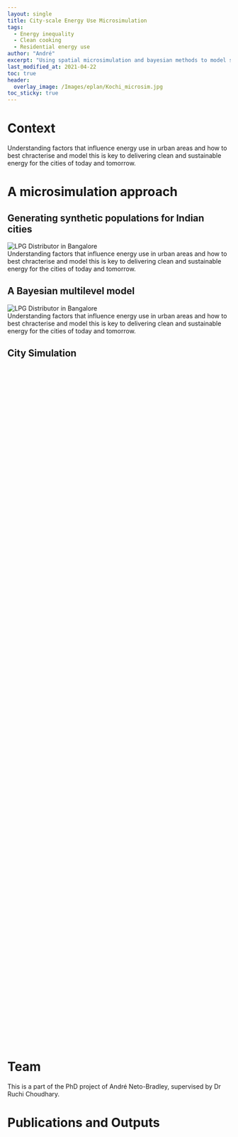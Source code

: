```yaml
---
layout: single
title: City-scale Energy Use Microsimulation
tags:
  - Energy inequality
  - Clean cooking
  - Residential energy use
author: "André"
excerpt: "Using spatial microsimulation and bayesian methods to model socio-cultural and spatial heterogeneity in residential clean energy transition in Indian cities"
last_modified_at: 2021-04-22
toc: true
header:
  overlay_image: /Images/eplan/Kochi_microsim.jpg
toc_sticky: true
---
```

<head>
  
<script src="//d3js.org/d3.v4.min.js"></script>
<script src="//d3js.org/d3-tile.v0.0.min.js"></script>
<style>
  svg,
#tiles {
  position: sticky;
  width: 760px;
  height: 760px;
  overflow: hidden;
}
.parallax {
  /* The image used */
  background-image: url("/home/Images/eplan/Kochi_Model_1.png");

  /* Set a specific height */
  height: 100vh;
  width: 100%;
  
  /* Create the parallax scrolling effect */
  background-attachment: fixed;
  background-position: center;
  background-repeat: no-repeat;
  background-size: 768px auto;
}
.parallax2 {
  /* The image used */
  background-image: url("/home/Images/eplan/Kochi_Model_2.png");

  /* Set a specific height */
  height: 100vh; 
  width: 100%;

  /* Create the parallax scrolling effect */
  background-attachment: fixed;
  background-position: center;
  background-repeat: no-repeat;
  background-size: 768px auto;
}
.parallax3 {
  /* The image used */
  background-image: url("/home/Images/eplan/Kochi_Model_3.png");

  /* Set a specific height */
  height: 100vh; 
  width: 100%;

  /* Create the parallax scrolling effect */
  background-attachment: fixed;
  background-position: center;
  background-repeat: no-repeat;
  background-size: 768px auto;
}
</style>
</head>

<!-- Load d3.js -->


# Context

Understanding factors that influence energy use in urban areas and how to best chracterise and model this is key to delivering clean and sustainable energy for the cities of today and tomorrow.

<div id="stickyarticle">
<h1 class="category">A microsimulation approach</h1>
<h2 class="title">Generating synthetic populations for Indian cities</h2>
<div id="wrapper">
  <div id="sticky">
    <img id="sticky"
         src="/home/Images/eplan/LPG_Distributor.jpg"
         alt="LPG Distributor in Bangalore"
         caption="Photo credit: A Neto-Bradley">
  </div>
  <div id="stickybody">Understanding factors that influence energy use in urban areas and how to best chracterise and model this is key to delivering clean and sustainable energy for the cities of today and tomorrow.</div>
</div>
  <h2 class="title">A Bayesian multilevel model</h2>
<div id="wrapper">
  <div id="sticky">
    <img id="sticky"
         src="/home/Images/eplan/LPG_Distributor.jpg"
         alt="LPG Distributor in Bangalore"
         caption="Photo credit: A Neto-Bradley">
  </div>
  <div id="stickybody">Understanding factors that influence energy use in urban areas and how to best chracterise and model this is key to delivering clean and sustainable energy for the cities of today and tomorrow.</div>
</div>
  <h2 class="title">City Simulation</h2>
<div id="wrapper">
    <div id="stickyflex">
      <div id="tiles"></div>
      <svg height=760 width=760></svg>
  </div>
</div>
</div>

<!-- <div class="parallax"></div> -->

<!-- <div class="parallax2"></div> -->

<!-- <div class="parallax3"></div> -->
<!-- <div id="map" style="width: 100%; height: 50vh"></div>
  <script type="text/javascript">
  
        var map = L.map('map').setView([10.8306,78.7079], 12);
        mapLink = 
            '<a href="http://openstreetmap.org">OpenStreetMap</a>';

        var Stamen_Toner = L.tileLayer('http://stamen-tiles-{s}.a.ssl.fastly.net/toner/{z}/{x}/{y}.{ext}', {
          attribution: 'Map tiles by <a href="http://stamen.com">Stamen Design</a>, <a href="http://creativecommons.org/licenses/by/3.0">CC BY 3.0</a> &mdash; Map data &copy; <a href="http://www.openstreetmap.org/copyright">OpenStreetMap</a>',
          subdomains: 'abcd',
          minZoom: 12,
          maxZoom: 12,
          ext: 'png'
        });
        
        Stamen_Toner.addTo(map);

        var svg = d3.select(map.getPanes().overlayPane).append("svg")
        var g = svg.append("g").attr("class", "leaflet-zoom-hide");           
        </script> -->



<script>

var pi = Math.PI,
    tau = 2 * pi;

var svg = d3.select("svg"),
    width = +svg.attr("width"),
    height = +svg.attr("height");
    
// Initialize the projection to fit the world in a 1×1 square centered at the origin.
var projection = d3.geoMercator()
    .scale(1 / tau)
    .translate([0, 0]);

// Compute the projected bounding box given a geographic bounding box (here, California).
// This assumes parallels are horizontal and meridians are vertical…
// but you could use path.bounds to handle arbitrary shapes.
// Note that the y-dimension is flipped relative to latitude!
var bounds = [[78.7, 10.8],[78.72, 10.87]],
    p0 = projection([bounds[0][0], bounds[1][1]]),
    p1 = projection([bounds[1][0], bounds[0][1]]);

// Convert this to a scale k and translate tx, ty for the projection.
// For crisp image tiles, clamp to the nearest power of two.
var k = floor(0.95 / Math.max((p1[0] - p0[0]) / width, (p1[1] - p0[1]) / height)),
    tx = (width - k * (p1[0] + p0[0])) / 2,
    ty = (height - k * (p1[1] + p0[1])) / 2;

projection
    .scale(k / tau)
    .translate([tx, ty]);

// Lastly convert this to the corresponding tile.scale and tile.translate;
// see http://bl.ocks.org/mbostock/4150951 for a related example.
var tiles = d3.tile()
    .size([width, height])
    .scale(k)
    .translate([tx, ty])
    ();

d3.select("#tiles")
  .selectAll("img").data(tiles).enter().append("img")
    .style("position", "absolute")
    .attr("src", function(d, i) { return "https://stamen-tiles-" + "abc"[d[1] % 3] + ".a.ssl.fastly.net/toner/" + d[2] + "/" + d[0] + "/" + d[1] + ".png"; })
    .style("left", function(d) { return (d[0] + tiles.translate[0]) * tiles.scale + "px"; })
    .style("top", function(d) { return (d[1] + tiles.translate[1]) * tiles.scale + "px"; })
    .attr("width", tiles.scale)
    .attr("height", tiles.scale);


function floor(k) {
  return Math.pow(2, Math.floor(Math.log(k) / Math.LN2));
}

</script>

# Team
This is a part of the PhD project of André Neto-Bradley, supervised by Dr Ruchi Choudhary.

# Publications and Outputs


